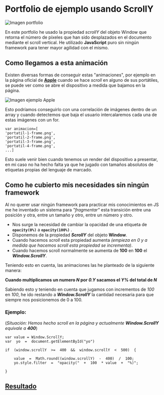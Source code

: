 # Portfolio de ejemplo usando ScrollY
![Imagen portfolio](https://i.ibb.co/SxH5rNn/imagen-2022-12-19-130809383.png)

En este portfolio he usado la propiedad _scrollY_ del objeto Window que retorna el número de píxeles que han sido desplazados en el documento mediante el scroll vertical.  He utilizado **JavaScript** puro sin ningún framework para tener mayor agilidad con el mismo.

## Como llegamos a esta animación
Existen diversas formas de conseguir estas "animaciones", por ejemplo en la página oficial de [**Apple**](https://www.apple.com/es/macbook-pro-14-and-16/) cuando se hace _scroll_ en alguno de sus portátiles, se puede ver como se abre el dispositivo a medida que bajamos en la página.

![Imagen ejemplo Apple](https://i.ibb.co/8mxn4SZ/Screenshot-20221219-181159.png)

Esto podríamos conseguirlo con una correlación de imágenes  dentro de un array y cuando detectemos que baja el usuario intercalaremos cada una de estas imágenes con un for.
```
var animacion=[
'portatil-1-frame.png',
'portatil-2-frame.png',
'portatil-3-frame.png',
'portatil-4-frame.png',
...]
```

Esto suele venir bien cuando tenemos un render del dispositivo a presentar, en mi caso no ha hecho falta ya que he jugado con tamaños absolutos de etiquetas propias del lenguaje de marcado.

## Como he cubierto mis necesidades sin ningún framework

Al no querer usar ningún framework para practicar mis conocimientos en JS me he inventado un sistema para _"fragmentar"_ esta transición entre una posición y otra, entre un tamaño y otro, entre un número y otro.

- Nos surge la necesidad de cambiar la opacidad de una etiqueta de **`opacity(0%)`** a **`opacity(100%)`** . 
- Disponemos de la propiedad _**ScrollY**_ del objeto **Window**.
- Cuando hacemos _scroll_ esta propiedad aumenta _(empieza en 0 y a medida que hacemos scroll esta propiedad se incrementa)_.
- Cuando hacemos scroll normalmente se aumenta de **100** en **100** el _**Window.ScrollY**_.

Teniendo esto en cuenta, las animaciones las he planteado de la siguiente manera:

**Cuando multiplicamos un numero _N_ por _0.Y_ sacamos el _Y%_ del total de _N_**

Sabiendo esto y teniendo en cuenta que jugamos con incrementos de _100_ en _100_, he ido restando a _**Window.ScrollY**_ la cantidad necesaria para que siempre nos posicionemos de 0 a 100.

### Ejemplo:
(_Situación: Hemos hecho scroll en la página y actualmente **Window.ScrollY** equivale a **400**_)
```
var value = Window.ScrollY;
var  yo  =  document.getElementById("yo")

if  (window.scrollY  >=  400  &&  window.scrollY  <  500)  {

	value  =  Math.round((window.scrollY)  -  400)  /  100;
	yo.style.filter  =  "opacity("  +  100  * value  +  "%)";

}

```

## [Resultado](https://ivansaezrodrigo.github.io/Portfolio-concept---Playing-with-ScrollY/)
